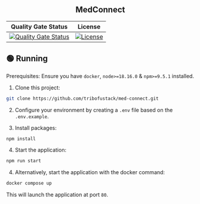 <div align="center">

## MedConnect
  
</div>

<div align="right">

| Quality Gate Status | License |
| --- | --- |
| [![Quality Gate Status](https://sonarcloud.io/api/project_badges/measure?project=tribofustack_med-connect&metric=alert_status)](https://sonarcloud.io/summary/new_code?id=tribofustack_med-connect) | [![License](https://img.shields.io/static/v1?label=license&message=MIT&color=ed2945&labelColor=000000)](https://img.shields.io/static/v1?label=license&message=MIT&color=ed2945&labelColor=000000) |
  
</div>

## 🟢 Running

Prerequisites: Ensure you have `docker`, `node>=18.16.0` & `npm>=9.5.1` installed.

1. Clone this project:

```sh
git clone https://github.com/tribofustack/med-connect.git
```

2. Configure your environment by creating a `.env` file based on the `.env.example`.

3. Install packages:

```sh
npm install
```

4. Start the application:

```sh
npm run start
```

4. Alternatively, start the application with the docker command:

```sh
docker compose up
```

This will launch the application at port `80`.
